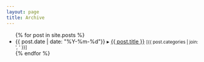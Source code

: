 ```yaml
---
layout: page
title: Archive
---
```


<ul>
  {% for post in site.posts %}
    <li>
      {{ post.date | date: "%Y-%m-%d"}} &#9656; <a href="{{ post.url }}">{{ post.title }}</a> <small>[{{ post.categories | join: ', ' }}]</small>
    </li>
  {% endfor %}
</ul>
